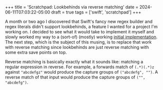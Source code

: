 +++
title = 'Scratchpad: Lookbehinds via reverse matching'
date = 2024-06-11T07:03:22-05:00
draft = true
tags = ['swift', 'scratchpad']
+++

A month or two ago I discovered that Swift's fancy new regex builder and regex literals didn't support lookbehinds, a feature I wanted for a
project I'm working on. I decided to see what it would take to implement it myself and slowly worked my way to a (sort-of) (mostly) working
[initial implementation](https://forums.swift.org/t/swift-regex-lookbehind/58477/19). The next step, which is the subject of this musing, is to
replace that work with reverse matching since lookbehinds are just reverse matching with some extra save points on top.

<!--more-->

Reverse matching is basically exactly what it sounds like: matching a regular expression in reverse. For example, a forwards match of `(.*)(.*)z`
against `"abcdefgz"` would produce the capture groups of `("abcdefg", "")`. A reverse match of that input would produce the capture groups of
`("", "abcdefg")`.

